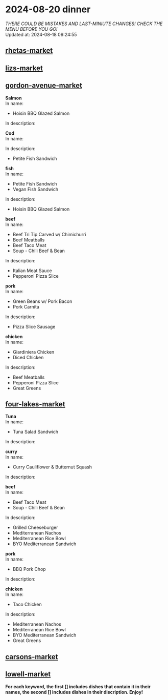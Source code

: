# 2024-08-20 dinner  
*THERE COULD BE MISTAKES AND LAST-MINIUTE CHANGES! CHECK THE MENU BEFORE YOU GO!*  
Updated at: 2024-08-18 09:24:55  
## [rhetas-market](https://wisc-housingdining.nutrislice.com/menu/rhetas-market/dinner/2024-08-20)  
## [lizs-market](https://wisc-housingdining.nutrislice.com/menu/lizs-market/dinner/2024-08-20)  
## [gordon-avenue-market](https://wisc-housingdining.nutrislice.com/menu/gordon-avenue-market/dinner/2024-08-20)  
**Salmon**  
In name:   
 - Hoisin BBQ Glazed Salmon  
  
In description:   
  
**Cod**  
In name:   
  
In description:   
 - Petite Fish Sandwich  
  
**fish**  
In name:   
 - Petite Fish Sandwich  
 - Vegan Fish Sandwich  
  
In description:   
 - Hoisin BBQ Glazed Salmon  
  
**beef**  
In name:   
 - Beef Tri Tip Carved w/ Chimichurri  
 - Beef Meatballs  
 - Beef Taco Meat  
 - Soup -  Chili Beef & Bean  
  
In description:   
 - Italian Meat Sauce  
 - Pepperoni Pizza Slice  
  
**pork**  
In name:   
 - Green Beans w/ Pork Bacon  
 - Pork Carnita  
  
In description:   
 - Pizza Slice Sausage  
  
**chicken**  
In name:   
 - Giardiniera Chicken  
 - Diced Chicken  
  
In description:   
 - Beef Meatballs  
 - Pepperoni Pizza Slice  
 - Great Greens  
  
## [four-lakes-market](https://wisc-housingdining.nutrislice.com/menu/four-lakes-market/dinner/2024-08-20)  
**Tuna**  
In name:   
 - Tuna Salad Sandwich  
  
In description:   
  
**curry**  
In name:   
 - Curry Cauliflower & Butternut Squash  
  
In description:   
  
**beef**  
In name:   
 - Beef Taco Meat  
 - Soup -  Chili Beef & Bean  
  
In description:   
 - Grilled Cheeseburger  
 - Mediterranean Nachos  
 - Mediterranean Rice Bowl  
 - BYO Mediterranean Sandwich  
  
**pork**  
In name:   
 - BBQ Pork Chop  
  
In description:   
  
**chicken**  
In name:   
 - Taco Chicken  
  
In description:   
 - Mediterranean Nachos  
 - Mediterranean Rice Bowl  
 - BYO Mediterranean Sandwich  
 - Great Greens  
  
## [carsons-market](https://wisc-housingdining.nutrislice.com/menu/carsons-market/dinner/2024-08-20)  
## [lowell-market](https://wisc-housingdining.nutrislice.com/menu/lowell-market/dinner/2024-08-20)  
  
**For each keyword, the first [] includes dishes that contain it in their names, the second [] includes dishes in their discription. Enjoy!**  
